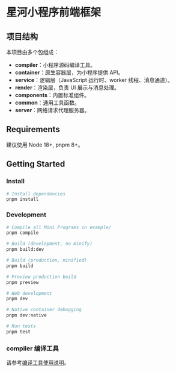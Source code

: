 # 星河小程序前端框架

## 项目结构

本项目由多个包组成：

- **compiler**：小程序源码编译工具。
- **container**：原生容器层，为小程序提供 API。
- **service**：逻辑层（JavaScript 运行时、worker 线程、消息通道）。
- **render**：渲染层，负责 UI 展示与消息处理。
- **components**：内置标准组件。
- **common**：通用工具函数。
- **server**：网络请求代理服务器。

## Requirements

建议使用 Node 18+, pnpm 8+。

## Getting Started

### Install

```sh
# Install dependencies
pnpm install
```

### Development

```sh
# Compile all Mini Programs in example/
pnpm compile

# Build (development, no minify)
pnpm build:dev

# Build (production, minified)
pnpm build

# Preview production build
pnpm preview

# Web development
pnpm dev

# Native container debugging
pnpm dev:native

# Run tests
pnpm test
```

### compiler 编译工具

请参考[编译工具使用说明](./packages/compiler/README.md)。

